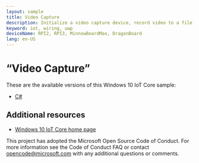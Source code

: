 ```yaml
---
layout: sample
title: Video Capture
description: Initialize a video capture device, record video to a file, preview video feed, and playback recorded video.
keyword: iot, wiring, uwp
deviceName: RPI2, RPI3, MinnowBoardMax, DragonBoard
lang: en-US
---
```

# “Video Capture”

These are the available versions of this Windows 10 IoT Core sample:

*	[C#](./CS/README.md)

## Additional resources
* [Windows 10 IoT Core home page](https://developer.microsoft.com/en-us/windows/iot/)

This project has adopted the Microsoft Open Source Code of Conduct. For more information see the Code of Conduct FAQ or contact <opencode@microsoft.com> with any additional questions or comments.
